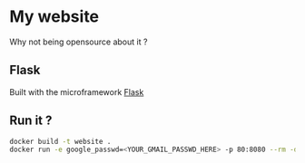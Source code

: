 # My website

Why not being opensource about it ?

## Flask

Built with the microframework [Flask](https://github.com/pallets/flask)

## Run it ?

```bash
docker build -t website .
docker run -e google_passwd=<YOUR_GMAIL_PASSWD_HERE> -p 80:8080 --rm -dt --restart unless-stopped website
```